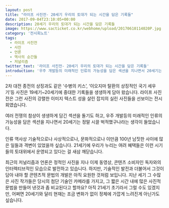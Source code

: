 ```yaml
---
layout: post
title: "라이프 사진전- 20세기 우리의 토대가 되는 시간을 담은 기록들"
date: 2017-09-04T23:10:05+00:00
description: 20세기 우리의 토대가 되는 시간을 담은 기록들
image: https://www.sacticket.co.kr/webhome/upload/20170610114020P.jpg
category: '전시회노트'  
tags: 
  - 라이프 사진전
  - 사진
  - 언론
  - 역사의 순간들
  - 저널리즘
twitter_text: '라이프 사진전- 20세기 우리의 토대가 되는 시간을 담은 기록들'
introduction: '우주 개발등의 미래적인 인류의 가능성을 담은 섹션을 지나면서 20세기는 정말 시끌 벅적했구나라는 생각이 들었습니다.'
---
```


2차 대전 종전의 상징과도 같은 &#8216;수병의 키스&#8217;, &#8216;이오지마 탈환의 상징적인 국기 세우기&#8217;등 사진은 19세기~20세기에 중대한 기록들을 생생하게 담아 왔습니다. 라이프 사진전은 그런 사진의 강렬한 이미지 텍스트 성을 살린 잡지의 실린 사진들을 선보이는 전시회였습니다.

여러 전쟁의 참상이 생생하게 담긴 섹션을 돌기도 하고, 우주 개발등의 미래적인 인류의 가능성을 담은 섹션을 지나면서 20세기는 정말 시끌 벅적했구나라는 생각이 들었습니다.
  
인류 역사상 기술적으로나 사상적으로나, 문화적으로나 이만큼 100년 남짓한 사이에 많은 일들과 격변이 있었을까 싶습니다. 21세기에 우리가 누리는 여려 혜택들은 이런 시기들의 토대위에서 운영되고 있다는 걸 새삼 깨닫습니다.

최근의 저널리즘과 언론은 정적인 사진을 지나 이제 동영상, 콘텐츠 소비자인 독자와의 인터렉티브적인 모습으로 발전하고 있습니다. 하지만, 기술적인 발전과 더불어서 그것이 담아 내야 할 콘텐츠적 문법의 개발은 아직 요원한 것처럼 보입니다. 지난 세기 그 수많은 사진 작가들은 당시의 첨단 기술인 카메라를 가지고, 그 짧은 시간 내에 많은 사진적 문법을 만들어 낸것과 좀 비교된다고 할까요? 아직 21세기 초기라서 그럴 수도 있겠지만, 어쩌면 20세기와 달리 현재는 조금 변화가 없이 정체에 가깝게 느려진게 아닌가도 싶습니다.
